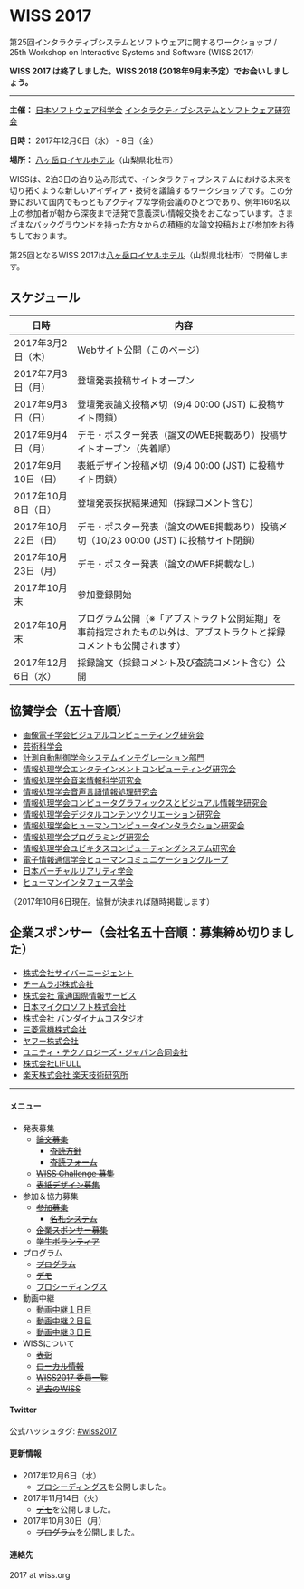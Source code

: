 # WISS 2017

第25回インタラクティブシステムとソフトウェアに関するワークショップ / 25th Workshop on Interactive Systems and Software (WISS 2017)

__WISS 2017 は終了しました。WISS 2018 (2018年9月末予定）でお会いしましょう。__

---

__主催：__ [日本ソフトウェア科学会](http://www.jssst.or.jp/) [インタラクティブシステムとソフトウェア研究会](http://www.wiss.org/)

__日時：__ 2017年12月6日（水） - 8日（金）

__場所：__ [八ヶ岳ロイヤルホテル](http://www.daiwaresort.jp/yatsugadake/)（山梨県北杜市）

WISSは、2泊3日の泊り込み形式で、インタラクティブシステムにおける未来を切り拓くような新しいアイディア・技術を議論するワークショップです。この分野において国内でもっともアクティブな学術会議のひとつであり、例年160名以上の参加者が朝から深夜まで活発で意義深い情報交換をおこなっています。さまざまなバックグラウンドを持った方々からの積極的な論文投稿および参加をお待ちしております。

第25回となるWISS 2017は[八ヶ岳ロイヤルホテル](http://www.daiwaresort.jp/yatsugadake/)（山梨県北杜市）で開催します。

## スケジュール

| 日時 | 内容 |
| --- | --- |
| 2017年3月2日（木） | Webサイト公開（このページ） |
| 2017年7月3日（月） | 登壇発表投稿サイトオープン |
| 2017年9月3日（日） | 登壇発表論文投稿〆切（9/4 00:00 (JST) に投稿サイト閉鎖） |
| 2017年9月4日（月） | デモ・ポスター発表（論文のWEB掲載あり）投稿サイトオープン（先着順） |
| 2017年9月10日（日） | 表紙デザイン投稿〆切（9/4 00:00 (JST) に投稿サイト閉鎖） |
| 2017年10月8日（日） | 登壇発表採択結果通知（採録コメント含む） |
| 2017年10月22日（日） | デモ・ポスター発表（論文のWEB掲載あり）投稿〆切（10/23 00:00 (JST) に投稿サイト閉鎖） |
| 2017年10月23日（月） | デモ・ポスター発表（論文のWEB掲載なし） |
| 2017年10月末 | 参加登録開始 |
| 2017年10月末 | プログラム公開（※「アブストラクト公開延期」を事前指定されたもの以外は、アブストラクトと採録コメントも公開されます） |
| 2017年12月6日（水） | 採録論文（採録コメント及び査読コメント含む）公開 |

## 協賛学会（五十音順）

-   [画像電子学会ビジュアルコンピューティング研究会](http://www2.teu.ac.jp/clab/vc/)
-   [芸術科学会](http://art-science.org/)
-   [計測自動制御学会システムインテグレーション部門](http://www.sice.or.jp/~si-div/)
-   [情報処理学会エンタテインメントコンピューティング研究会](http://www.entcomp.org/sig/)
-   [情報処理学会音楽情報科学研究会](http://www.sigmus.jp/)
-   [情報処理学会音声言語情報処理研究会](http://www.sig-slp.jp/)
-   [情報処理学会コンピュータグラフィックスとビジュアル情報学研究会](http://cgvi.jp/)
-   [情報処理学会デジタルコンテンツクリエーション研究会](http://www.ogawa-lab.org/sigdcc/)
-   [情報処理学会ヒューマンコンピュータインタラクション研究会](http://www.sighci.jp/)
-   [情報処理学会プログラミング研究会](http://www.ipsj.or.jp/sig/pro/)
-   [情報処理学会ユビキタスコンピューティングシステム研究会](http://www.mkg.sfc.keio.ac.jp/UBI/)
-   [電子情報通信学会ヒューマンコミュニケーショングループ](http://www.ieice.org/hcg/jpn/)
-   [日本バーチャルリアリティ学会](http://www.vrsj.org/)
-   [ヒューマンインタフェース学会](http://www.his.gr.jp/)

（2017年10月6日現在。協賛が決まれば随時掲載します）

## 企業スポンサー（会社名五十音順：募集締め切りました）

-   [株式会社サイバーエージェント](https://www.cyberagent.co.jp/)
-   [チームラボ株式会社](http://team-lab.com/)
-   [株式会社 電通国際情報サービス](http://www.isid.co.jp/)
-   [日本マイクロソフト株式会社](https://www.microsoft.com/ja-jp/)
-   [株式会社 バンダイナムコスタジオ](http://www.bandainamcostudios.com/)
-   [三菱電機株式会社](http://www.mitsubishielectric.co.jp/)
-   [ヤフー株式会社](https://about.yahoo.co.jp/)
-   [ユニティ・テクノロジーズ・ジャパン合同会社](https://unity3d.com/jp/)
-   [株式会社LIFULL](http://lifull.com/)
-   [楽天株式会社 楽天技術研究所](http://rit.rakuten.co.jp/)

---

#### メニュー

- 発表募集
  - [~~論文募集~~](https://www.wiss.org/WISS2017/CFP.html)
    - [~~査読方針~~](https://www.wiss.org/WISS2017/review_policy.html)
    - [~~査読フォーム~~](https://www.wiss.org/WISS2017/review_form.html)
  - [~~WISS Challenge 募集~~](https://www.wiss.org/WISS2017/WISS_Challenge.html)
  - [~~表紙デザイン募集~~](https://www.wiss.org/WISS2017/DesignCompetition.html)
- 参加＆協力募集
  - [~~参加募集~~](https://www.wiss.org/WISS2017/Registration.html)
    - [~~名札システム~~](https://www.wiss.org/WISS2017/Namecard.html)
  - [~~企業スポンサー募集~~](https://www.wiss.org/WISS2017/Sponsorship.html)
  - [~~学生ボランティア~~](https://www.wiss.org/WISS2017/StudentVolunteer.html)
- プログラム
  - [~~プログラム~~](https://www.wiss.org/WISS2017/Program.html)
  - [~~デモ~~](https://www.wiss.org/WISS2017/Demo.html)
  - [プロシーディングス](http://www.wiss.org/WISS2017Proceedings/)
- 動画中継
  - [動画中継１日目](https://www.youtube.com/watch?v=qo3IxAdIi4o)
  - [動画中継２日目](https://www.youtube.com/watch?v=tTtZ_Pso_Dg)
  - [動画中継３日目](https://www.youtube.com/watch?v=g5GZVoHkflQ)
- WISSについて
  - [~~表彰~~](https://www.wiss.org/WISS2017/Awards.html)
  - [~~ローカル情報~~](https://www.wiss.org/WISS2017/LocalInfo.html)
  - [~~WISS2017 委員一覧~~](https://www.wiss.org/WISS2017/CommitteeMember.html)
  - [~~過去のWISS~~](https://www.wiss.org/WISS2017/PastWorkshops.html)

#### Twitter

公式ハッシュタグ: [#wiss2017](https://twitter.com/search?q=%23wiss2017)

#### 更新情報

- 2017年12月6日（水）
  - [プロシーディングス](http://www.wiss.org/WISS2017Proceedings/)を公開しました。
- 2017年11月14日（火）
  - [~~デモ~~](https://www.wiss.org/WISS2017/Demo.html)を公開しました。
- 2017年10月30日（月）
  - [~~プログラム~~](https://www.wiss.org/WISS2017/Program.html)を公開しました。

#### 連絡先

2017 at wiss.org
